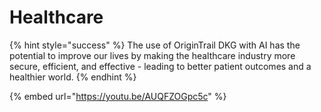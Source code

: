 # Healthcare

{% hint style="success" %}
The use of OriginTrail DKG with AI has the potential to improve our lives by making the healthcare industry more secure, efficient, and effective - leading to better patient outcomes and a healthier world.
{% endhint %}

{% embed url="https://youtu.be/AUQFZOGpc5c" %}
